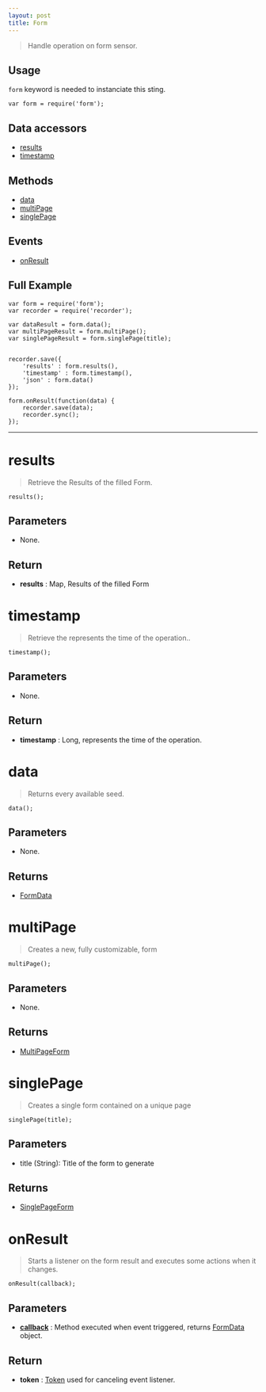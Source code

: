 ```yaml
---
layout: post
title: Form
---
```


> Handle operation on form sensor.

Usage
-----

`form` keyword is needed to instanciate this sting.

    var form = require('form');


Data accessors
--------------

- [results](#results)
- [timestamp](#timestamp)

Methods
-------

- [data](#data)
- [multiPage](#multipage)
- [singlePage](#singlepage)

Events
------

- [onResult](#onresult)

Full Example
------------

    var form = require('form');
    var recorder = require('recorder');

    var dataResult = form.data();
    var multiPageResult = form.multiPage();
    var singlePageResult = form.singlePage(title);


    recorder.save({
        'results' : form.results(),
        'timestamp' : form.timestamp(),
        'json' : form.data()
    });

    form.onResult(function(data) {
        recorder.save(data);
        recorder.sync();
    });


---


results
=======

> Retrieve the Results of the filled Form.

    results();

Parameters
----------

- None.

Return
------

- __results__ : Map, Results of the filled Form

timestamp
=========

> Retrieve the represents the time of the operation..

    timestamp();

Parameters
----------

- None.

Return
------

- __timestamp__ : Long, represents the time of the operation.




data
====

> Returns every available seed.

    data();

Parameters
----------

- None.
 
Returns
-------
 - [FormData](formData.html)

multiPage
=========

> Creates a new, fully customizable, form

    multiPage();

Parameters
----------

- None.
 
Returns
-------
- [MultiPageForm](/jsdoc/1.10.0/sdk/MultiPageForm.html)

singlePage
==========

> Creates a single form contained on a unique page

    singlePage(title);

Parameters
----------

- title (String): Title of the form to generate
 
Returns
-------
- [SinglePageForm](/jsdoc/1.10.0/sdk/SinglePageForm.html)
 
onResult
========

> Starts a listener on the form result and executes some actions when it changes.

    onResult(callback);

Parameters
----------

- __[callback](../../extra/callback)__ : Method executed when event triggered, returns [FormData](formData.html) object.

Return
------

- __token__ : [Token](../../extra/token) used for canceling event listener.
